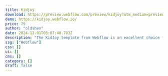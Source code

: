 ```yaml
---
title: Kidjoy
download: https://preview.webflow.com/preview/kidjoy?utm_medium=preview_link&utm_source=designer&utm_content=kidjoy&preview=80c70d3ad6803ecacb5b03cd6b8ec6d8&locale=en&workflow=preview
demo: https://kidjoy.webflow.io/
price: 79
author: "oldshen"
date: 2024-12-01T05:07:40.703Z
description: "The KidJoy template from Webflow is an excellent choice for early childhood education websites, featuring a playful, colorful design that appeals to both parents and children. It offers responsive design optimized for mobile and desktop."
ssg: ["Webflow"]
css: []
ui: []
cms: []
category: []
draft: false
---
```

